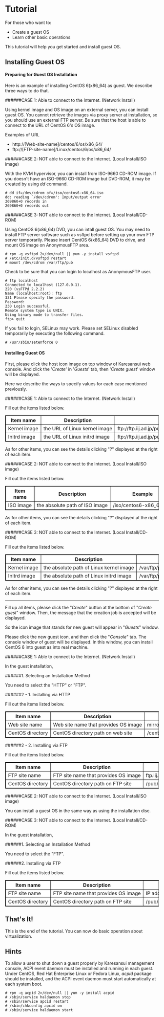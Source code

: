 # Tutorial

For those who want to:

* Create a guest OS
* Learn other basic operations

This tutorial will help you get started and install guest OS.

## Installing Guest OS

#### Preparing for Guest OS Installation

Here is an example of installing CentOS 6(x86_64) as guest.
We describe three ways to do that.

######CASE 1: Able to connect to the Internet. (Network Install)

Using kernel image and OS image on an external server, you can install guest OS.
You cannot retrieve the images via proxy server at installation, so you should use an external FTP server.
Be sure that the host is able to connect to the URL of CentOS 6's OS image.

Examples of URL

* http://[Web-site-name]/centos/6/os/x86_64/
* ftp://[FTP-site-name]/Linux/centos/6/os/x86_64/


######CASE 2: NOT able to connect to the Internet. (Local Install/ISO image)

With the KVM hypervisor, you can install from ISO-9660 CD-ROM image.
If you doesn't have an ISO-9660 CD-ROM image but DVD-ROM, it may be created by using _dd_ command.

    # dd if=/dev/cdrom of=/iso/centos6-x86_64.iso
    dd: reading `/dev/cdrom': Input/output error
    269860+0 records in
    269860+0 records out

######CASE 3: NOT able to connect to the Internet. (Local Install/CD-ROM)

Using CentOS 6(x86_64) DVD, you can intall guest OS.
You may need to install FTP server software such as vsftpd before setting up your own FTP server temporarily.
Please insert CentOS 6(x86_64) DVD to drive, and mount OS image on AnonymousFTP area.

    # rpm -q vsftpd 2>/dev/null || yum -y install vsftpd
    # /etc/init.d/vsftpd restart
    # mount /dev/cdrom /var/ftp/pub

Check to be sure that you can login to localhost as AnonymousFTP user.

    # ftp localhost
    Connected to localhost (127.0.0.1).
    220 (vsFTPd 2.2.2)
    Name (localhost:root): ftp
    331 Please specify the password.
    Password:
    230 Login successful.
    Remote system type is UNIX.
    Using binary mode to transfer files.
    ftp> quit

If you fail to login, SELinux may work.
Please set SELinux disabled temporarily by executing the following command.

    # /usr/sbin/setenforce 0


#### Installing Guest OS

First, please click the host icon image on top window of Karesansui web console.
And click the '_Create_' in '_Guests_' tab, then '_Create guest_' window will be displayed.

Here we describe the ways to specify values for each case mentioned previously.

######CASE 1: Able to connect to the Internet. (Network Install)

Fill out the items listed below.
 
<table class='item_table'>
 <tr>
  <th>Item name</th>
  <th>Description</th>
  <th>Example</th>
 </tr>
 <tr>
  <td nowrap>Kernel image</td>
  <td nowrap>the URL of Linux kernel image</td>
  <td nowrap>ftp://ftp.iij.ad.jp/pub/linux/centos/6/os/x86_64/isolinux/vmlinuz</td>
 </tr>
 <tr>
  <td nowrap>Initrd image</td>
  <td nowrap>the URL of Linux initrd image</td>
  <td nowrap>ftp://ftp.iij.ad.jp/pub/linux/centos/6/os/x86_64/isolinux/initrd.img</td>
 </tr>
</table>

As for other items, you can see the details clicking "?" displayed at the right of each item.

######CASE 2: NOT able to connect to the Internet. (Local Install/ISO image)

Fill out the items listed below.

<table class='item_table'>
 <tr>
  <th>Item name</th>
  <th>Description</th>
  <th>Example</th>
 </tr>
 <tr>
  <td nowrap>ISO image</td>
  <td nowrap>the absolute path of ISO image</td>
  <td nowrap>/iso/centos6-x86_64.img</td>
 </tr>
</table>

As for other items, you can see the details clicking "?" displayed at the right of each item.

######CASE 3: NOT able to connect to the Internet. (Local Install/CD-ROM)

Fill out the items listed below.

<table class='item_table'>
 <tr>
  <th>Item name</th>
  <th>Description</th>
  <th>Example</th>
 </tr>
 <tr>
  <td nowrap>Kernel image</td>
  <td nowrap>the absolute path of Linux kernel image</td>
  <td nowrap>/var/ftp/pub/isolinux/vmlinuz</td>
 </tr>
 <tr>
  <td nowrap>Initrd image</td>
  <td nowrap>the absolute path of Linux initrd image</td>
  <td nowrap>/var/ftp/pub/isolinux/initrd.img</td>
 </tr>
</table>

As for other items, you can see the details clicking "?" displayed at the right of each item.

-----
Fill up all items, please click the "_Create_" button at the bottom of "_Create guest_" window.
Then, the message that the creation job is accepted will be displayed.

So the icon image that stands for new guest will appear in "_Guests_" window.

Please click the new guest icon, and then click the "_Console_" tab.
The console window of guest will be displayed. In this window, you can install CentOS 6 into guest as into real machine.


######CASE 1: Able to connect to the Internet. (Network Install)

In the guest installation,

######1. Selecting an Installation Method

You need to select the "HTTP" or "FTP".

######2 - 1. Installing via HTTP

Fill out the items listed below.

<table class='item_table'>
 <tr>
  <th>Item name</th>
  <th>Description</th>
  <th>Example</th>
 </tr>
 <tr>
  <td nowrap>Web site name</td>
  <td nowrap>Web site name that provides OS image</td>
  <td nowrap>mirror.centos.org</td>
 </tr>
 <tr>
  <td nowrap>CentOS directory</td>
  <td nowrap>CentOS directory path on web site</td>
  <td nowrap>/centos/6/os/x86_64/</td>
 </tr>
</table>

######2 - 2. Installing via FTP

Fill out the items listed below.

<table class='item_table'>
 <tr>
  <th>Item name</th>
  <th>Description</th>
  <th>Example</th>
 </tr>
 <tr>
  <td nowrap>FTP site name</td>
  <td nowrap>FTP site name that provides OS image</td>
  <td nowrap>ftp.iij.ad.jp</td>
 </tr>
 <tr>
  <td nowrap>CentOS directory</td>
  <td nowrap>CentOS directory path on FTP site</td>
  <td nowrap>/pub/linux/centos/6/os/x86_64/</td>
 </tr>
</table>

######CASE 2: NOT able to connect to the Internet. (Local Install/ISO image)

You can install a guest OS in the same way as using the installation disc.

######CASE 3: NOT able to connect to the Internet. (Local Install/CD-ROM)

In the guest installation,

######1. Selecting an Installation Method

You need to select the "FTP".

######2. Installing via FTP

Fill out the items listed below.

<table class='item_table'>
 <tr>
  <th>Item name</th>
  <th>Description</th>
  <th>Example</th>
 </tr>
 <tr>
  <td nowrap>FTP site name</td>
  <td nowrap>FTP site name that provides OS image</td>
  <td nowrap>IP address of your host (NOT loopback address)</td>
 </tr>
 <tr>
  <td nowrap>CentOS directory</td>
  <td nowrap>CentOS directory path on FTP site</td>
  <td nowrap>/pub/</td>
 </tr>
</table>

## That's It!

This is the end of the tutorial. You can now do basic operation about virtualization.

## Hints

To allow a user to shut down a guest properly by Karesansui management console, ACPI event daemon must be installed and running in each guest.
Under CentOS, Red Hat Enterprise Linux or Fedora Linux, _acpid_ package should be installed, and the ACPI event daemon must start automatically at each system boot.

    # rpm -q acpid 2>/dev/null || yum -y install acpid
    # /sbin/service haldaemon stop
    # /sbin/service apcid restart
    # /sbin/chkconfig apcid on
    # /sbin/service haldaemon start


<!---
End of document
//-->
<style type="text/css">
<!--
.item_table {
width: 100%;
border-collapse: collapse;
border: 1px #000000 solid;
background-color: #ffffff;
}
.item_table th,td {
border: 1px #000000 solid;
}
-->
</style>

